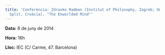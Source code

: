 ```yaml
---
title: 'Conferència: Zdravko Radman (Institut of Philosophy, Zagreb; University of
  Split, Croàcia). "The Enworlded Mind"'
---
```


**Data:** 6 de juny de 2014 

**Hora:** 16h

**Lloc:** IEC (C/ Carme, 47. Barcelona)